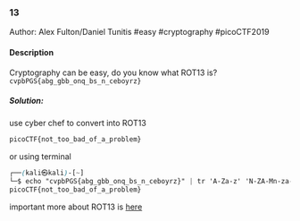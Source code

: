 ### 13

Author: Alex Fulton/Daniel Tunitis
#easy #cryptography #picoCTF2019 
#### Description

Cryptography can be easy, do you know what ROT13 is? `cvpbPGS{abg_gbb_onq_bs_n_ceboyrz}`

##### Solution:
use cyber chef to convert into ROT13
```css
picoCTF{not_too_bad_of_a_problem}
```

or using terminal
```css
┌──(kali㉿kali)-[~]
└─$ echo "cvpbPGS{abg_gbb_onq_bs_n_ceboyrz}" | tr 'A-Za-z' 'N-ZA-Mn-za-m'
picoCTF{not_too_bad_of_a_problem}

```

important 
more about ROT13 is [here](../../Forensics/Easy/Mod26.md)
